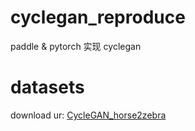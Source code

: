 # cyclegan_reproduce
paddle &amp; pytorch 实现 cyclegan


# datasets
download ur: [CycleGAN_horse2zebra](https://paddlegan.bj.bcebos.com/models/CycleGAN_horse2zebra.pdparams)

